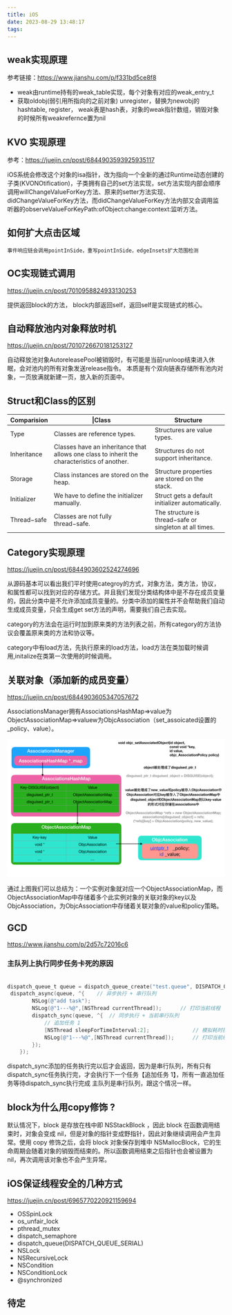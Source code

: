 ```yaml
---
title: iOS
date: 2023-08-29 13:48:17
tags:
---
```


## weak实现原理

参考链接：https://www.jianshu.com/p/f331bd5ce8f8

   * weak由runtime持有的weak_table实现，每个对象有对应的weak_entry_t
   * 获取oldobj(弱引用所指向的之前对象) unregister，替换为newobj的hashtable, register，
    weak表是hash表，对象的weak指针数组，销毁对象的时候所有weakrefernce置为nil

## KVO 实现原理

参考：https://juejin.cn/post/6844903593925935117

iOS系统会修改这个对象的isa指针，改为指向一个全新的通过Runtime动态创建的子类(KVONOtification)，子类拥有自己的set方法实现，set方法实现内部会顺序调用willChangeValueForKey方法、原来的setter方法实现、didChangeValueForKey方法，而didChangeValueForKey方法内部又会调用监听器的observeValueForKeyPath:ofObject:change:context:监听方法。


## 如何扩大点击区域

    事件响应链会调用pointInSide，重写pointInSide，edgeInsets扩大范围检测

## OC实现链式调用

https://juejin.cn/post/7010958824933130253

提供返回block的方法， block内部返回self，返回self是实现链式的核心。

## 自动释放池内对象释放时机

https://juejin.cn/post/7010726670181253127

自动释放池对象AutoreleasePool被销毁时，有可能是当前runloop结束进入休眠，会对池内的所有对象发送release指令。
本质是有个双向链表存储所有池内对象，一页放满就新建一页，放入新的页面中。

## Struct和Class的区别

|  Comparision |    \|Class  |  Structure  |
|  ----  | ----  | ----  |
|  Type	 | Classes are reference types.	 | Structures are value types. |
| Inheritance | Classes have an inheritance that allows one class to inherit the characteristics of another.	 | Structures do not support inheritance. |
| Storage	 | Class instances are stored on the heap.	 | Structure properties are stored on the stack. |
| Initializer	 | We have to define the initializer manually.	 | Struct gets a default initializer automatically. |
| Thread−safe	 | Classes are not fully thread−safe.	 | The structure is thread−safe or singleton at all times. |

## Category实现原理

https://juejin.cn/post/6844903602524274696

从源码基本可以看出我们平时使用categroy的方式，对象方法，类方法，协议，和属性都可以找到对应的存储方式。并且我们发现分类结构体中是不存在成员变量的，因此分类中是不允许添加成员变量的。分类中添加的属性并不会帮助我们自动生成成员变量，只会生成get set方法的声明，需要我们自己去实现。


category的方法会在运行时加到原来类的方法列表之前，所有category的方法协议会覆盖原来类的方法和协议等。

category中有load方法，先执行原来的load方法，load方法在类加载时候调用,initalize在类第一次使用的时候调用。


## 关联对象（添加新的成员变量）

https://juejin.cn/post/6844903605347057672


AssociationsManager拥有AssociationsHashMap=>value为ObjectAssociationMap=>valuew为ObjcAssociation（set_assoicated设置的_policy、value）。


![Alt text](image.png)

通过上图我们可以总结为：一个实例对象就对应一个ObjectAssociationMap，而ObjectAssociationMap中存储着多个此实例对象的关联对象的key以及ObjcAssociation，为ObjcAssociation中存储着关联对象的value和policy策略。

## GCD

https://www.jianshu.com/p/2d57c72016c6

### 主队列上执行同步任务卡死的原因

```Objective-C

dispatch_queue_t queue = dispatch_queue_create("test.queue", DISPATCH_QUEUE_SERIAL);
 dispatch_async(queue, ^{    // 异步执行 + 串行队列
        NSLog(@"add task");
        NSLog(@"1---%@",[NSThread currentThread]);      // 打印当前线程
        dispatch_sync(queue, ^{  // 同步执行 + 当前串行队列
            // 追加任务 1
            [NSThread sleepForTimeInterval:2];              // 模拟耗时操作
            NSLog(@"1---%@",[NSThread currentThread]);      // 打印当前线程
        });
    });
```
dispatch_sync添加的任务执行完以后才会返回，因为是串行队列，所有只有dispatch_sync任务执行完，才会执行下一个任务【追加任务 1】，所有一直追加任务等待dispatch_sync执行完成
主队列是串行队列，跟这个情况一样。

## block为什么用copy修饰 ?

默认情况下，block 是存放在栈中即 NSStackBlock ，因此 block 在函数调用结束时，对象会变成 nil，但是对象的指针变成野指针，因此对象继续调用会产生异常。使用 copy 修饰之后，会将 block 对象保存到堆中 NSMallocBlock，它的生命周期会随着对象的销毁而结束的。所以函数调用结束之后指针也会被设置为 nil，再次调用该对象也不会产生异常。

## iOS保证线程安全的几种方式

https://juejin.cn/post/6965770220921159694

* OSSpinLock
* os_unfair_lock
* pthread_mutex
* dispatch_semaphore
* dispatch_queue(DISPATCH_QUEUE_SERIAL)
* NSLock
* NSRecursiveLock
* NSCondition
* NSConditionLock
* @synchronized




## 待定